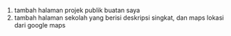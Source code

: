 1. tambah halaman projek publik buatan saya
2. tambah halaman sekolah yang berisi deskripsi singkat, dan maps lokasi dari google maps